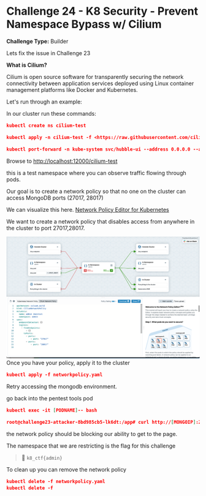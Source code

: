 # Challenge 24 - 	K8 Security - Prevent Namespace Bypass w/ Cilium

**Challenge Type:** Builder

Lets fix the issue in Challenge 23

**What is Cilium?**

Cilium is open source software for transparently securing the network connectivity between application services deployed using Linux container management platforms like Docker and Kubernetes.

Let's run through an example:

In our cluster run these commands:

```json
kubectl create ns cilium-test
```

```json
kubectl apply -n cilium-test -f <https://raw.githubusercontent.com/cilium/cilium/v1.8/examples/kubernetes/connectivity-check/connectivity-check.yaml>
```

```json
kubectl port-forward -n kube-system svc/hubble-ui --address 0.0.0.0 --address :: 12000:80

```

Browse to [http://localhost:12000/cilium-test](http://localhost:12000/cilium-test)

this is a test namespace where you can observe traffic flowing through pods.

Our goal is to create a network policy so that no one on the cluster can access MongoDB ports (27017, 28017)

We can visualize this here.
[Network Policy Editor for Kubernetes](https://editor.cilium.io/)

We want to create a network policy that disables access from anywhere in the cluster to port 27017,28017.

![cilium](/screenshots/Pasted%20image%2020220310213735.png)
Once you have your policy, apply it to the cluster

```json
kubectl apply -f networkpolicy.yaml
```

Retry accessing the mongodb environment.

go back into the pentest tools pod

```json
kubectl exec -it [PODNAME]-- bash
```

```json
root@challenge23-attacker-8bd985cb5-lk6dt:/app# curl http://[MONGOIP]:28017/k8ctf/flag/
```

the network policy should be blocking our ability to get to the page. 


The namespace that we are restricting is the flag for this challenge
> 🏁 `k8_ctf{admin}`



To clean up you can remove the network policy

```json
kubectl delete -f networkpolicy.yaml
kubectl delete -f 
```